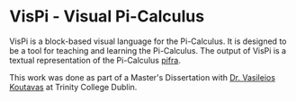 # VisPi - Visual Pi-Calculus

VisPi is a block-based visual language for the Pi-Calculus. It is designed to be a tool for teaching and learning the Pi-Calculus.
The output of VisPi is a textual representation of the Pi-Calculus [pifra](https://github.com/sengleung/pifra).

This work was done as part of a Master's Dissertation with [Dr. Vasileios Koutavas](https://www.scss.tcd.ie/Vasileios.Koutavas/) at Trinity College Dublin.
